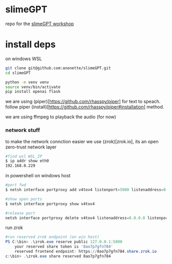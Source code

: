 # slimeGPT
repo for the [slimeGPT workshop](https://wiki.idiot.io/slimeGPT)

# install deps
on windows WSL
```bash
git clone git@github.com:anonette/slimeGPT.git
cd slimeGPT

python -m venv venv
source venv/bin/activate
pip install openai flask
```

we are using (piper)[https://github.com/rhasspy/piper] for text to speach.  follow piper (install)[https://github.com/rhasspy/piper#installation] method.

we are using ffmpeg to playback the audio (for now)

### network stuff
to make the network connction easier we use (zrok)[zrok.io], its an open zero-trust network layer 

```bash
#find wsl WSL_IP
$ ip addr show eth0
192.168.0.229
```
in powershell on windows host
```powershell
#port fwd
$ netsh interface portproxy add v4tov4 listenport=5000 listenaddress=0.0.0.0 connectport=5000 connectaddress=192.168.0.229

#show open ports
$ netsh interface portproxy show v4tov4

#release port
netsh interface portproxy delete v4tov4 listenaddress=0.0.0.0 listenport=5000
```
run zrok
```powershell
#run reserved zrok endpoint (on win host)
PS C:\bin> .\zrok.exe reserve public 127.0.0.1:5000
    your reserved share token is '8ao7p7gfn784'
    reserved frontend endpoint: https://8ao7p7gfn784.share.zrok.io
c:\bin> .\zrok.exe share reserved 8ao7p7gfn784
```
